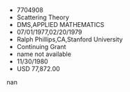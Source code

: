 
* 7704908
* Scattering Theory
* DMS,APPLIED MATHEMATICS
* 07/01/1977,02/20/1979
* Ralph Phillips,CA,Stanford University
* Continuing Grant
*   name not available
* 11/30/1980
* USD 77,872.00

nan
